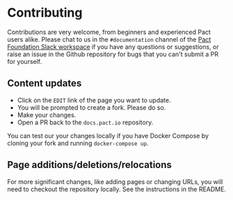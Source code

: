 # Contributing

Contributions are very welcome, from beginners and experienced Pact users alike. Please chat to us in the `#documentation` channel of the [Pact Foundation Slack workspace](https://slack.pact.io) if you have any questions or suggestions, or raise an issue in the Github repository for bugs that you can't submit a PR for yourself.

## Content updates

* Click on the `EDIT` link of the page you want to update.
* You will be prompted to create a fork. Please do so.
* Make your changes.
* Open a PR back to the `docs.pact.io` repository.

You can test our your changes locally if you have Docker Compose by cloning your fork and running `docker-compose up`.

## Page additions/deletions/relocations

For more significant changes, like adding pages or changing URLs, you will need to checkout the repository locally. See the instructions in the README.
